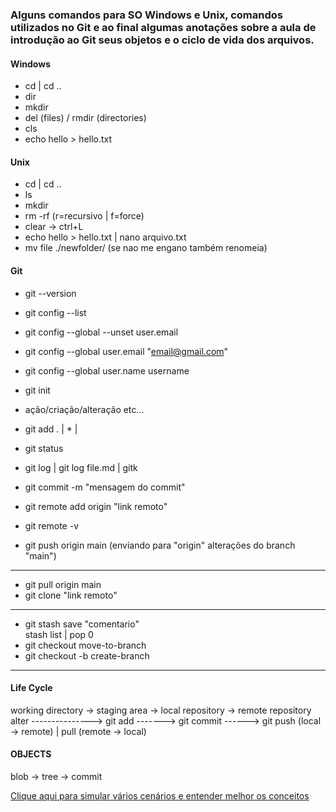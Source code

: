 ### Alguns comandos para SO Windows e Unix, comandos utilizados no Git e ao final algumas anotações sobre a aula de introdução ao Git seus objetos e o ciclo de vida dos arquivos.  

#### Windows
- cd | cd ..  
- dir  
- mkdir  
- del (files) / rmdir (directories)  
- cls  
- echo hello > hello.txt  

#### Unix  
- cd | cd ..  
- ls  
- mkdir  
- rm -rf (r=recursivo | f=force)  
- clear -> ctrl+L  
- echo hello > hello.txt | nano arquivo.txt  
- mv file ./newfolder/ (se nao me engano também renomeia)  

#### Git  
- git --version  
- git config --list  
- git config --global --unset user.email  
- git config --global user.email "email@gmail.com"  
- git config --global user.name username  

- git init  
- ação/criação/alteração etc...  
- git add . | * | <file>  
- git status  
- git log | git log file.md | gitk  
- git commit -m "mensagem do commit"  
- git remote add origin "link remoto"  
- git remote -v  
- git push origin main (enviando para "origin" alterações do branch "main")  
---
- git pull origin main  
- git clone "link remoto"  
---
- git stash save "comentario"  
  stash list | pop 0
- git checkout move-to-branch  
- git checkout -b create-branch  
---
#### Life Cycle 
working directory -> staging area -> local repository -> remote repository  
alter ---------------> git add -------> git commit ------> git push (local -> remote) | pull (remote -> local)  

#### OBJECTS
blob -> tree -> commit  

[Clique aqui para simular vários cenários e entender melhor os conceitos](https://git-school.github.io/visualizing-git/)  

